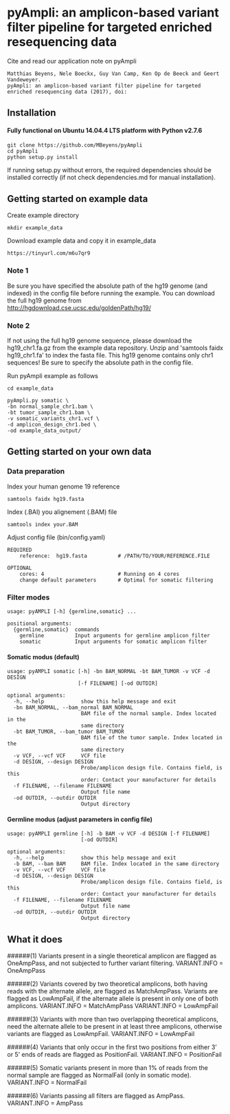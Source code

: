 # pyAmpli: an amplicon-based variant filter pipeline for targeted enriched resequencing data
Cite and read our application note on pyAmpli
```
Matthias Beyens, Nele Boeckx, Guy Van Camp, Ken Op de Beeck and Geert Vandeweyer. 
pyAmpli: an amplicon-based variant filter pipeline for targeted enriched resequencing data (2017), doi: 
```

## Installation
#### Fully functional on Ubuntu 14.04.4 LTS platform with Python v2.7.6

```
git clone https://github.com/MBeyens/pyAmpli
cd pyAmpli
python setup.py install 
```

If running setup.py without errors, 
the required dependencies should be installed correctly (if not check dependencies.md for manual installation).



## Getting started on example data
Create example directory 
```
mkdir example_data
```
Download example data and copy it in example_data
```
https://tinyurl.com/m6u7qr9
```
### Note 1
Be sure you have specified the absolute path of the hg19 genome (and indexed) in the config file before running the example. You can download the full hg19 genome from http://hgdownload.cse.ucsc.edu/goldenPath/hg19/

### Note 2
If not using the full hg19 genome sequence, please download the hg19_chr1.fa.gz from the example data repository. Unzip and 'samtools faidx hg19_chr1.fa' to index the fasta file. This hg19 genome contains only chr1 sequences! Be sure to specify the absolute path in the config file.


Run pyAmpli example as follows
```
cd example_data
 
pyAmpli.py somatic \
-bn normal_sample_chr1.bam \
-bt tumor_sample_chr1.bam \
-v somatic_variants_chr1.vcf \
-d amplicon_design_chr1.bed \
-od example_data_output/
```

## Getting started on your own data

### Data preparation
Index your human genome 19 reference
``` 
samtools faidx hg19.fasta
```

Index (.BAI) you alignement (.BAM) file
``` 
samtools index your.BAM
```

Adjust config file (bin/config.yaml)
``` 
REQUIRED
    reference:  hg19.fasta          # /PATH/TO/YOUR/REFERENCE.FILE
 
OPTIONAL
    cores: 4                        # Running on 4 cores
    change default parameters       # Optimal for somatic filtering
``` 


### Filter modes
``` 
usage: pyAMPLI [-h] {germline,somatic} ...

positional arguments:
  {germline,somatic}  commands
    germline          Input arguments for germline amplicon filter
    somatic           Input arguments for somatic amplicon filter
``` 

#### Somatic modus (default)

``` 
usage: pyAMPLI somatic [-h] -bn BAM_NORMAL -bt BAM_TUMOR -v VCF -d DESIGN
                       [-f FILENAME] [-od OUTDIR]

optional arguments:
  -h, --help            show this help message and exit
  -bn BAM_NORMAL, --bam_normal BAM_NORMAL
                        BAM file of the normal sample. Index located in the
                        same directory
  -bt BAM_TUMOR, --bam_tumor BAM_TUMOR
                        BAM file of the tumor sample. Index located in the
                        same directory
  -v VCF, --vcf VCF     VCF file
  -d DESIGN, --design DESIGN
                        Probe/amplicon design file. Contains field, is this
                        order: Contact your manufacturer for details
  -f FILENAME, --filename FILENAME
                        Output file name
  -od OUTDIR, --outdir OUTDIR
                        Output directory
```


#### Germline modus (adjust parameters in config file)

``` 
usage: pyAMPLI germline [-h] -b BAM -v VCF -d DESIGN [-f FILENAME]
                        [-od OUTDIR]

optional arguments:
  -h, --help            show this help message and exit
  -b BAM, --bam BAM     BAM file. Index located in the same directory
  -v VCF, --vcf VCF     VCF file
  -d DESIGN, --design DESIGN
                        Probe/amplicon design file. Contains field, is this
                        order: Contact your manufacturer for details
  -f FILENAME, --filename FILENAME
                        Output file name
  -od OUTDIR, --outdir OUTDIR
                        Output directory
```


## What it does
   ######(1)	Variants present in a single theoretical amplicon are flagged as OneAmpPass, and not subjected to further variant filtering.
    VARIANT.INFO = OneAmpPass
            
   ######(2)	Variants covered by two theoretical amplicons, both having reads with the alternate allele, are flagged as MatchAmpPass. Variants are flagged as LowAmpFail, if the alternate allele is present in only one of both amplicons.
    VARIANT.INFO = MatchAmpPass
    VARIANT.INFO = LowAmpFail


   ######(3)	Variants with more than two overlapping theoretical amplicons, need the alternate allele to be present in at least three amplicons, otherwise variants are flagged as LowAmpFail.
    VARIANT.INFO = LowAmpFail

   ######(4)	Variants that only occur in the first two positions from either 3’ or 5’ ends of reads are flagged as PositionFail.
    VARIANT.INFO = PositionFail

   ######(5)	Somatic variants present in more than 1% of reads from the normal sample are flagged as NormalFail (only in somatic mode).
    VARIANT.INFO = NormalFail

   ######(6)	Variants passing all filters are flagged as AmpPass.
    VARIANT.INFO = AmpPass
